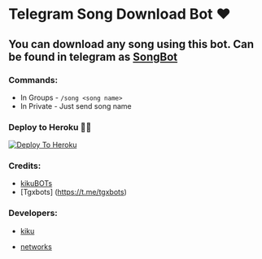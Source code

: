# Telegram Song Download Bot ❤

## You can download any song using this bot. Can be found in telegram as [SongBot](https://t.me/Tgx_music_bot)

### Commands:
- In Groups - `/song <song name>`
- In Private - Just send song name

### Deploy to Heroku 🏃‍♂

[![Deploy To Heroku](https://www.herokucdn.com/deploy/button.svg)](https://heroku.com/deploy?template=https://github.com/kikubots/musicbot)

### Credits:

- [kikuBOTs](https://t.me/kikubots)
- [Tgxbots] (https://t.me/tgxbots)

### Developers:

- [kiku](https://t.me/Teamkiku)

- [networks](https://t.me/kiku_networks)
